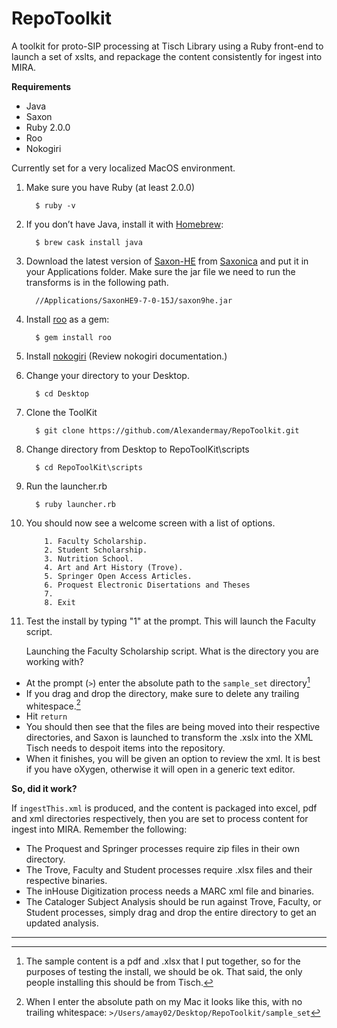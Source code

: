 # RepoToolkit
A toolkit for proto-SIP processing at Tisch Library using a Ruby front-end to launch a set of xslts, and repackage the content consistently for ingest into MIRA.

**Requirements**
* Java
* Saxon
* Ruby 2.0.0
* Roo
* Nokogiri

Currently set for a very localized MacOS environment.

1. Make sure you have Ruby (at least 2.0.0)

         $ ruby -v
 
2. If you don’t have Java, install it with [Homebrew](https://brew.sh/):

         $ brew cask install java

3. Download the latest version of [Saxon-HE](https://sourceforge.net/projects/saxon/files/) from [Saxonica](http://www.saxonica.com/download/opensource.xml) and put it in your Applications folder. Make sure the jar file we need to run the transforms is in the following path.

         //Applications/SaxonHE9-7-0-15J/saxon9he.jar

4. Install [roo](https://github.com/roo-rb/roo) as a gem:

         $ gem install roo
         
5. Install [nokogiri](http://www.nokogiri.org/tutorials/installing_nokogiri.html) (Review nokogiri documentation.)
       
6. Change your directory to your Desktop.

         $ cd Desktop
        
7. Clone the ToolKit

         $ git clone https://github.com/Alexandermay/RepoToolkit.git
 
8. Change directory from Desktop to RepoToolKit\scripts

         $ cd RepoToolKit\scripts
        		  
9. Run the launcher.rb

         $ ruby launcher.rb

10. You should now see a welcome screen with a list of options.

        
            1. Faculty Scholarship.
            2. Student Scholarship.
            3. Nutrition School.
            4. Art and Art History (Trove).
            5. Springer Open Access Articles.
            6. Proquest Electronic Disertations and Theses
            7. 
            8. Exit
                  

11.   Test the install by typing "1" at the prompt.  This will launch the Faculty script.

         Launching the Faculty Scholarship script.
         What is the directory you are working with?
         >

+   At the prompt (`>`) enter the absolute path to the `sample_set` directory[^1]
+   If you drag and drop the directory, make sure to delete any trailing whitespace.[^2] 
+   Hit `return`
+ You should then see that the files are being moved into their respective directories, and Saxon is launched to transform the .xslx into the XML Tisch needs to despoit items into the repository.
+ When it finishes, you will be given an option to review the xml.  It is best if you have oXygen, otherwise it will open in a generic text editor.

**So, did it work?**

If `ingestThis.xml` is produced, and the content is packaged into excel, pdf and xml directories respectively, then you are set to process content for ingest into MIRA.  Remember the following:
+ The Proquest and Springer processes require zip files in their own directory.
+ The Trove, Faculty and Student processes require .xlsx files and their respective binaries.
+ The inHouse Digitization process needs a MARC xml file and binaries.
+ The Cataloger Subject Analysis should be run against Trove, Faculty, or Student processes, simply drag and drop the entire directory to get an updated analysis.


---

[^1]: The sample content is a pdf and .xlsx that I put together, so for the purposes of testing the install, we should be ok. That said, the only people installing this should be from Tisch.

[^2]: When I enter the absolute path on my Mac it looks like this, with no trailing whitespace: 
            `>/Users/amay02/Desktop/RepoToolkit/sample_set`


        


